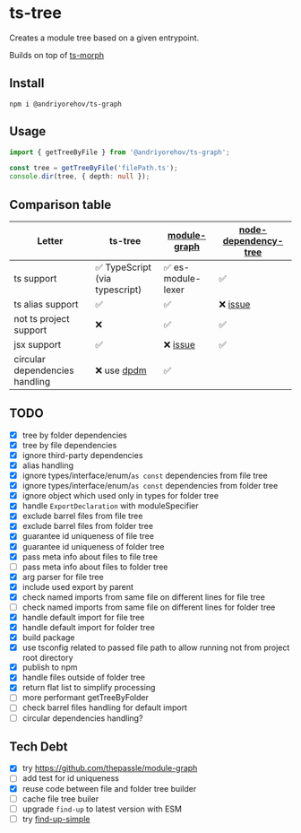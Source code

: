 # ts-tree

Creates a module tree based on a given entrypoint.

Builds on top of [ts-morph](https://github.com/dsherret/ts-morph)

## Install

```shell
npm i @andriyorehov/ts-graph
```

## Usage

```ts
import { getTreeByFile } from '@andriyorehov/ts-graph';

const tree = getTreeByFile('filePath.ts');
console.dir(tree, { depth: null });
```

## Comparison table

| Letter                         | ts-tree                                         | [module-graph](https://github.com/thepassle/module-graph)       | [node-dependency-tree](https://github.com/dependents/node-dependency-tree) |
| ------------------------------ | ----------------------------------------------- | --------------------------------------------------------------- | -------------------------------------------------------------------------- |
| ts support                     | ✅ TypeScript (via typescript)                  | ✅ es-module-lexer                                              | ✅                                                                         |
| ts alias support               | ✅                                              | ✅                                                              | ❌ [issue](https://github.com/dependents/node-dependency-tree/issues/135)  |
| not ts project support         | ❌                                              | ✅                                                              | ✅                                                                         |
| jsx support                    | ✅                                              | ❌ [issue](https://github.com/thepassle/module-graph/issues/11) | ✅                                                                         |
| circular dependencies handling | ❌ use [dpdm](https://github.com/acrazing/dpdm) | ✅                                                              |                                                                            |

## TODO

- [x] tree by folder dependencies
- [x] tree by file dependencies
- [x] ignore third-party dependencies
- [x] alias handling
- [x] ignore types/interface/enum/`as const` dependencies from file tree
- [x] ignore types/interface/enum/`as const` dependencies from folder tree
- [x] ignore object which used only in types for folder tree
- [x] handle `ExportDeclaration` with moduleSpecifier
- [x] exclude barrel files from file tree
- [x] exclude barrel files from folder tree
- [x] guarantee id uniqueness of file tree
- [x] guarantee id uniqueness of folder tree
- [x] pass meta info about files to file tree
- [ ] pass meta info about files to folder tree
- [x] arg parser for file tree
- [x] include used export by parent
- [x] check named imports from same file on different lines for file tree
- [ ] check named imports from same file on different lines for folder tree
- [x] handle default import for file tree
- [x] handle default import for folder tree
- [x] build package
- [x] use tsconfig related to passed file path to allow running not from project root directory
- [x] publish to npm
- [x] handle files outside of folder tree
- [x] return flat list to simplify processing
- [ ] more performant getTreeByFolder
- [ ] check barrel files handling for default import
- [ ] circular dependencies handling?

## Tech Debt

- [x] try https://github.com/thepassle/module-graph
- [ ] add test for id uniqueness
- [x] reuse code between file and folder tree builder
- [ ] cache file tree builer
- [ ] upgrade `find-up` to latest version with ESM
- [ ] try [find-up-simple](https://github.com/sindresorhus/find-up-simple)

